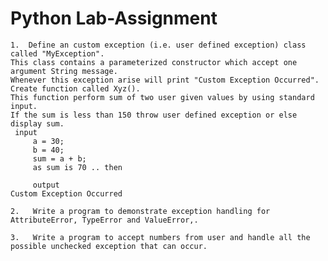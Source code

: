 # Python Lab-Assignment 

```
1.	Define an custom exception (i.e. user defined exception) class called "MyException". 
This class contains a parameterized constructor which accept one argument String message. 
Whenever this exception arise will print "Custom Exception Occurred". Create function called Xyz(). 
This function perform sum of two user given values by using standard input. 
If the sum is less than 150 throw user defined exception or else display sum.
 input
     a = 30;
     b = 40;
     sum = a + b;
     as sum is 70 .. then 
     
     output
Custom Exception Occurred

```
```2.	Write a program to demonstrate exception handling for AttributeError, TypeError and ValueError,.```

```3.	Write a program to accept numbers from user and handle all the possible unchecked exception that can occur.```

